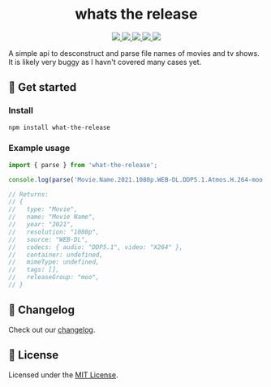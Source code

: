 <h1 align="center">whats the release</h1>

<p align="center">
  <a href="https://app.circleci.com/pipelines/github/grbull/whats-the-release">
    <img src="https://img.shields.io/circleci/build/github/grbull/whats-the-release?style=flat-square" />
  </a>
  <a href="https://github.com/grbull/whats-the-release/blob/master/CHANGELOG.md">
    <img src="https://img.shields.io/npm/v/eslint-config-gbx?style=flat-square" />
  </a>
  <a href="https://github.com/grbull/whats-the-release/blob/master/LICENSE">
    <img src="https://img.shields.io/npm/l/whats-the-release?style=flat-square" />
  </a>
  <a href="https://app.codecov.io/gh/grbull/whats-the-release">
    <img src="https://img.shields.io/codecov/c/gh/grbull/whats-the-release?style=flat-square" />
  </a>
  <a href="https://www.npmjs.com/package/whats-the-release">
    <img src="https://img.shields.io/npm/dw/whats-the-release?style=flat-square" />
  </a>
</p>

A simple api to desconstruct and parse file names of movies and tv shows. It is likely very buggy as I havn't covered many cases yet.

## 🚀 Get started

### Install

```bash
npm install what-the-release
```

### Example usage

```typescript
import { parse } from 'what-the-release';

console.log(parse('Movie.Name.2021.1080p.WEB-DL.DDP5.1.Atmos.H.264-moo'));

// Returns:
// {
//   type: "Movie",
//   name: "Movie Name",
//   year: "2021",
//   resolution: "1080p",
//   source: "WEB-DL",
//   codecs: { audio: "DDP5.1", video: "X264" },
//   container: undefined,
//   mimeType: undefined,
//   tags: [],
//   releaseGroup: "moo",
// }
```

## 📖 Changelog

Check out our [changelog](./CHANGELOG.md).

## 📝 License

Licensed under the [MIT License](./LICENSE).
